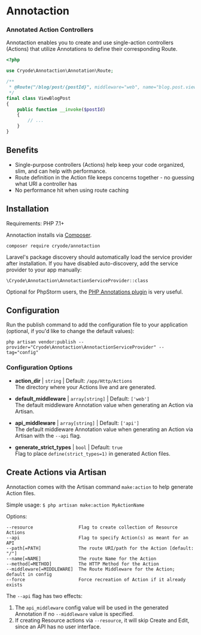 # Annotaction
### Annotated Action Controllers

Annotaction enables you to create and use single-action controllers (Actions)
that utilize Annotations to define their corresponding Route.

```php
<?php

use Cryode\Annotaction\Annotation\Route;

/**
 * @Route("/blog/post/{postId}", middleware="web", name="blog.post.view")
 */
final class ViewBlogPost
{
    public function __invoke($postId)
    {
        // ...
    }
}
```

## Benefits

- Single-purpose controllers (Actions) help keep your code organized, slim, and can help with performance.
- Route definition in the Action file keeps concerns together - no guessing what URI a controller has
- No performance hit when using route caching

## Installation

Requirements: PHP 7.1+

Annotaction installs via [Composer](https://getcomposer.org).

    composer require cryode/annotaction
    
Laravel's package discovery should automatically load the service provider after installation.
If you have disabled auto-discovery, add the service provider to your app manually:

    \Cryode\Annotaction\AnnotactionServiceProvider::class
    
Optional for PhpStorm users, the [PHP Annotations plugin](https://plugins.jetbrains.com/plugin/7320-php-annotations)
is very useful.

## Configuration

Run the publish command to add the configuration file to your application (optional, if you'd like to change the default values):

    php artisan vendor:publish --provider="Cryode\Annotaction\AnnotactionServiceProvider" --tag="config"

### Configuration Options

- **action_dir** | `string` | Default: `/app/Http/Actions`  
  The directory where your Actions live and are generated.

- **default_middleware** | `array[string]` | Default: `['web']`  
  The default middleware Annotation value when generating an Action via Artisan.
  
- **api_middleware** | `array[string]` | Default: `['api']`  
  The default middleware Annotation value when generating an Action via Artisan with the `--api` flag.
  
- **generate_strict_types** | `bool` | Default: `true`  
  Flag to place `define(strict_types=1)` in generated Action files.

## Create Actions via Artisan

Annotaction comes with the Artisan command `make:action` to help generate Action files.

Simple usage: `$ php artisan make:action MyActionName`

Options:

    --resource                 Flag to create collection of Resource Actions
    --api                      Flag to specify Action(s) as meant for an API
    --path[=PATH]              The route URI/path for the Action [default: "/"]
    --name[=NAME]              The route Name for the Action
    --method[=METHOD]          The HTTP Method for the Action
    --middleware[=MIDDLEWARE]  The Route Middleware for the Action; default in config
    --force                    Force recreation of Action if it already exists

The `--api` flag has two effects:

1. The `api_middleware` config value will be used in the generated Annotation if no `--middleware` value is specified.
2. If creating Resource actions via `--resource`, it will skip Create and Edit, since an API has no user interface.
